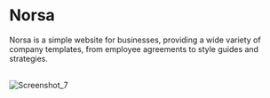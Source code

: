 # Norsa
Norsa is a simple website for businesses, providing a wide variety of company templates, from employee agreements to style guides and strategies.
<br />
<br />

<!-- ![image](https://user-images.githubusercontent.com/93657779/187745794-f527c9ab-b523-4778-afb4-0289e6b970e6.png) -->
![Screenshot_7](https://user-images.githubusercontent.com/93657779/200137075-8f217a9e-14c4-4f85-8a9d-9a7572691305.png)
